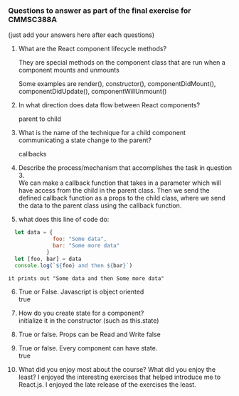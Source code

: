 ### Questions to answer as part of the final exercise for CMMSC388A  
(just add your answers here after each questions)  

1. What are the React component lifecycle methods?  

   They are special methods on the component class that are run when a component mounts and unmounts
   
   Some examples are render(), constructor(), componentDidMount(), componentDidUpdate(), componentWillUnmount()


2.  In what direction does data flow between React components?  

    parent to child


3.  What is the name of the technique for a child component communicating a state change to the parent?  

    callbacks


4.  Describe the process/mechanism that accomplishes the task in question 3.  
    We can make a callback function that takes in a parameter which will have access from the child in the parent class. Then we send the
    defined callback function as a props to the child class, where we 
    send the data to the parent class using the callback function.



5.  what does this line of code do:  
```javascript
  let data = {
              foo: "Some data",
              bar: "Some more data"
            }
  let [foo, bar] = data
  console.log(`${foo} and then ${bar}`)
```
    it prints out "Some data and then Some more data"


6.  True or False. Javascript is object oriented  
    true

7. How do you create state for a component?  
   initialize it in the constructor (such as this.state)


8.  True or false. Props can be Read and Write 
    false


9.  True or false. Every component can have state.  
    true


10. What did you enjoy most about the course? What did you enjoy the least?    I enjoyed the interesting exercises that helped introduce me to
    React.js. I enjoyed the late release of the exercises the least. 

